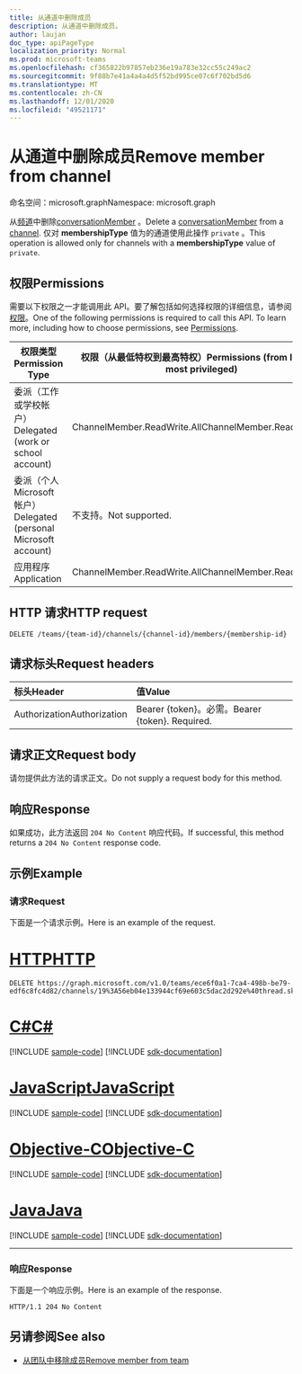 ```yaml
---
title: 从通道中删除成员
description: 从通道中删除成员。
author: laujan
doc_type: apiPageType
localization_priority: Normal
ms.prod: microsoft-teams
ms.openlocfilehash: cf365822b97857eb236e19a783e32cc55c249ac2
ms.sourcegitcommit: 9f88b7e41a4a4a4d5f52bd995ce07c6f702bd5d6
ms.translationtype: MT
ms.contentlocale: zh-CN
ms.lasthandoff: 12/01/2020
ms.locfileid: "49521171"
---
```

# <a name="remove-member-from-channel"></a><span data-ttu-id="635b1-103">从通道中删除成员</span><span class="sxs-lookup"><span data-stu-id="635b1-103">Remove member from channel</span></span>

<span data-ttu-id="635b1-104">命名空间：microsoft.graph</span><span class="sxs-lookup"><span data-stu-id="635b1-104">Namespace: microsoft.graph</span></span>
 
<span data-ttu-id="635b1-105">从[频道](../resources/channel.md)中删除[conversationMember](../resources/conversationmember.md) 。</span><span class="sxs-lookup"><span data-stu-id="635b1-105">Delete a [conversationMember](../resources/conversationmember.md) from a [channel](../resources/channel.md).</span></span> <span data-ttu-id="635b1-106">仅对 **membershipType** 值为的通道使用此操作 `private` 。</span><span class="sxs-lookup"><span data-stu-id="635b1-106">This operation is allowed only for channels with a **membershipType** value of `private`.</span></span>


## <a name="permissions"></a><span data-ttu-id="635b1-107">权限</span><span class="sxs-lookup"><span data-stu-id="635b1-107">Permissions</span></span>

<span data-ttu-id="635b1-p102">需要以下权限之一才能调用此 API。要了解包括如何选择权限的详细信息，请参阅[权限](/graph/permissions-reference)。</span><span class="sxs-lookup"><span data-stu-id="635b1-p102">One of the following permissions is required to call this API. To learn more, including how to choose permissions, see [Permissions](/graph/permissions-reference).</span></span>

|<span data-ttu-id="635b1-110">权限类型</span><span class="sxs-lookup"><span data-stu-id="635b1-110">Permission Type</span></span>|<span data-ttu-id="635b1-111">权限（从最低特权到最高特权）</span><span class="sxs-lookup"><span data-stu-id="635b1-111">Permissions (from least to most privileged)</span></span>|
|---------|-------------|
|<span data-ttu-id="635b1-112">委派（工作或学校帐户）</span><span class="sxs-lookup"><span data-stu-id="635b1-112">Delegated (work or school account)</span></span>| <span data-ttu-id="635b1-113">ChannelMember.ReadWrite.All</span><span class="sxs-lookup"><span data-stu-id="635b1-113">ChannelMember.ReadWrite.All</span></span> |
|<span data-ttu-id="635b1-114">委派（个人 Microsoft 帐户）</span><span class="sxs-lookup"><span data-stu-id="635b1-114">Delegated (personal Microsoft account)</span></span>|<span data-ttu-id="635b1-115">不支持。</span><span class="sxs-lookup"><span data-stu-id="635b1-115">Not supported.</span></span>|
|<span data-ttu-id="635b1-116">应用程序</span><span class="sxs-lookup"><span data-stu-id="635b1-116">Application</span></span>| <span data-ttu-id="635b1-117">ChannelMember.ReadWrite.All</span><span class="sxs-lookup"><span data-stu-id="635b1-117">ChannelMember.ReadWrite.All</span></span> |

## <a name="http-request"></a><span data-ttu-id="635b1-118">HTTP 请求</span><span class="sxs-lookup"><span data-stu-id="635b1-118">HTTP request</span></span>
<!-- { "blockType": "ignored"} -->

```http
DELETE /teams/{team-id}/channels/{channel-id}/members/{membership-id}
```

## <a name="request-headers"></a><span data-ttu-id="635b1-119">请求标头</span><span class="sxs-lookup"><span data-stu-id="635b1-119">Request headers</span></span>

| <span data-ttu-id="635b1-120">标头</span><span class="sxs-lookup"><span data-stu-id="635b1-120">Header</span></span>       | <span data-ttu-id="635b1-121">值</span><span class="sxs-lookup"><span data-stu-id="635b1-121">Value</span></span> |
|:---------------|:--------|
| <span data-ttu-id="635b1-122">Authorization</span><span class="sxs-lookup"><span data-stu-id="635b1-122">Authorization</span></span>  | <span data-ttu-id="635b1-p103">Bearer {token}。必需。</span><span class="sxs-lookup"><span data-stu-id="635b1-p103">Bearer {token}. Required.</span></span>  |

## <a name="request-body"></a><span data-ttu-id="635b1-125">请求正文</span><span class="sxs-lookup"><span data-stu-id="635b1-125">Request body</span></span>

<span data-ttu-id="635b1-126">请勿提供此方法的请求正文。</span><span class="sxs-lookup"><span data-stu-id="635b1-126">Do not supply a request body for this method.</span></span>

## <a name="response"></a><span data-ttu-id="635b1-127">响应</span><span class="sxs-lookup"><span data-stu-id="635b1-127">Response</span></span>

<span data-ttu-id="635b1-128">如果成功，此方法返回 `204 No Content` 响应代码。</span><span class="sxs-lookup"><span data-stu-id="635b1-128">If successful, this method returns a `204 No Content` response code.</span></span>

## <a name="example"></a><span data-ttu-id="635b1-129">示例</span><span class="sxs-lookup"><span data-stu-id="635b1-129">Example</span></span>

### <a name="request"></a><span data-ttu-id="635b1-130">请求</span><span class="sxs-lookup"><span data-stu-id="635b1-130">Request</span></span>

<span data-ttu-id="635b1-131">下面是一个请求示例。</span><span class="sxs-lookup"><span data-stu-id="635b1-131">Here is an example of the request.</span></span>


# <a name="http"></a>[<span data-ttu-id="635b1-132">HTTP</span><span class="sxs-lookup"><span data-stu-id="635b1-132">HTTP</span></span>](#tab/http)
<!-- {
  "blockType": "request",
  "name": "delete_channel-member"
} -->
```http
DELETE https://graph.microsoft.com/v1.0/teams/ece6f0a1-7ca4-498b-be79-edf6c8fc4d82/channels/19%3A56eb04e133944cf69e603c5dac2d292e%40thread.skype/members/ZWUwZjVhZTItOGJjNi00YWU1LTg0NjYtN2RhZWViYmZhMDYyIyM3Mzc2MWYwNi0yYWM5LTQ2OWMtOWYxMC0yNzlhOGNjMjY3Zjk=
```
# <a name="c"></a>[<span data-ttu-id="635b1-133">C#</span><span class="sxs-lookup"><span data-stu-id="635b1-133">C#</span></span>](#tab/csharp)
[!INCLUDE [sample-code](../includes/snippets/csharp/delete-channel-member-csharp-snippets.md)]
[!INCLUDE [sdk-documentation](../includes/snippets/snippets-sdk-documentation-link.md)]

# <a name="javascript"></a>[<span data-ttu-id="635b1-134">JavaScript</span><span class="sxs-lookup"><span data-stu-id="635b1-134">JavaScript</span></span>](#tab/javascript)
[!INCLUDE [sample-code](../includes/snippets/javascript/delete-channel-member-javascript-snippets.md)]
[!INCLUDE [sdk-documentation](../includes/snippets/snippets-sdk-documentation-link.md)]

# <a name="objective-c"></a>[<span data-ttu-id="635b1-135">Objective-C</span><span class="sxs-lookup"><span data-stu-id="635b1-135">Objective-C</span></span>](#tab/objc)
[!INCLUDE [sample-code](../includes/snippets/objc/delete-channel-member-objc-snippets.md)]
[!INCLUDE [sdk-documentation](../includes/snippets/snippets-sdk-documentation-link.md)]

# <a name="java"></a>[<span data-ttu-id="635b1-136">Java</span><span class="sxs-lookup"><span data-stu-id="635b1-136">Java</span></span>](#tab/java)
[!INCLUDE [sample-code](../includes/snippets/java/delete-channel-member-java-snippets.md)]
[!INCLUDE [sdk-documentation](../includes/snippets/snippets-sdk-documentation-link.md)]

---


### <a name="response"></a><span data-ttu-id="635b1-137">响应</span><span class="sxs-lookup"><span data-stu-id="635b1-137">Response</span></span>

<span data-ttu-id="635b1-138">下面是一个响应示例。</span><span class="sxs-lookup"><span data-stu-id="635b1-138">Here is an example of the response.</span></span>

<!-- {
  "blockType": "response"
} -->
```http
HTTP/1.1 204 No Content
```

## <a name="see-also"></a><span data-ttu-id="635b1-139">另请参阅</span><span class="sxs-lookup"><span data-stu-id="635b1-139">See also</span></span>

- [<span data-ttu-id="635b1-140">从团队中移除成员</span><span class="sxs-lookup"><span data-stu-id="635b1-140">Remove member from team</span></span>](team-delete-members.md)

<!-- uuid: 8fcb5dbc-d5aa-4681-8e31-b001d5168d79
2015-10-25 14:57:30 UTC -->
<!--
{
  "type": "#page.annotation",
  "description": "Delete_channel_member",
  "keywords": "",
  "section": "documentation",
  "tocPath": "",
  "suppressions": [
  ]
}
-->
